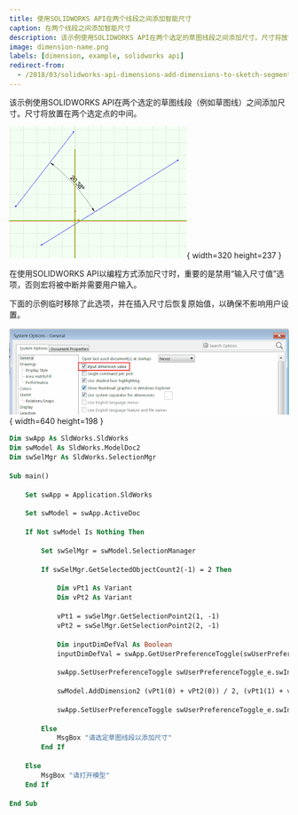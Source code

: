 ```yaml
---
title: 使用SOLIDWORKS API在两个线段之间添加智能尺寸
caption: 在两个线段之间添加智能尺寸
description: 该示例使用SOLIDWORKS API在两个选定的草图线段之间添加尺寸。尺寸将放置在两个选定点的中间。
image: dimension-name.png
labels: [dimension, example, solidworks api]
redirect-from:
  - /2018/03/solidworks-api-dimensions-add-dimensions-to-sketch-segment.html
---
```


该示例使用SOLIDWORKS API在两个选定的草图线段（例如草图线）之间添加尺寸。尺寸将放置在两个选定点的中间。

![带有名称的尺寸](dimension-name.png){ width=320 height=237 }

在使用SOLIDWORKS API以编程方式添加尺寸时，重要的是禁用“输入尺寸值”选项，否则宏将被中断并需要用户输入。

下面的示例临时移除了此选项，并在插入尺寸后恢复原始值，以确保不影响用户设置。

![创建时输入尺寸值的选项](input-dimension-value-option.png){ width=640 height=198 }

```vb
Dim swApp As SldWorks.SldWorks
Dim swModel As SldWorks.ModelDoc2
Dim swSelMgr As SldWorks.SelectionMgr

Sub main()

    Set swApp = Application.SldWorks
    
    Set swModel = swApp.ActiveDoc
    
    If Not swModel Is Nothing Then
    
        Set swSelMgr = swModel.SelectionManager
                
        If swSelMgr.GetSelectedObjectCount2(-1) = 2 Then
    
            Dim vPt1 As Variant
            Dim vPt2 As Variant
            
            vPt1 = swSelMgr.GetSelectionPoint2(1, -1)
            vPt2 = swSelMgr.GetSelectionPoint2(2, -1)
            
            Dim inputDimDefVal As Boolean
            inputDimDefVal = swApp.GetUserPreferenceToggle(swUserPreferenceToggle_e.swInputDimValOnCreate)
        
            swApp.SetUserPreferenceToggle swUserPreferenceToggle_e.swInputDimValOnCreate, False

            swModel.AddDimension2 (vPt1(0) + vPt2(0)) / 2, (vPt1(1) + vPt2(1)) / 2, (vPt1(2) + vPt2(2)) / 2
            
            swApp.SetUserPreferenceToggle swUserPreferenceToggle_e.swInputDimValOnCreate, inputDimDefVal
    
        Else
            MsgBox "请选定草图线段以添加尺寸"
        End If
        
    Else
        MsgBox "请打开模型"
    End If
    
End Sub
```

